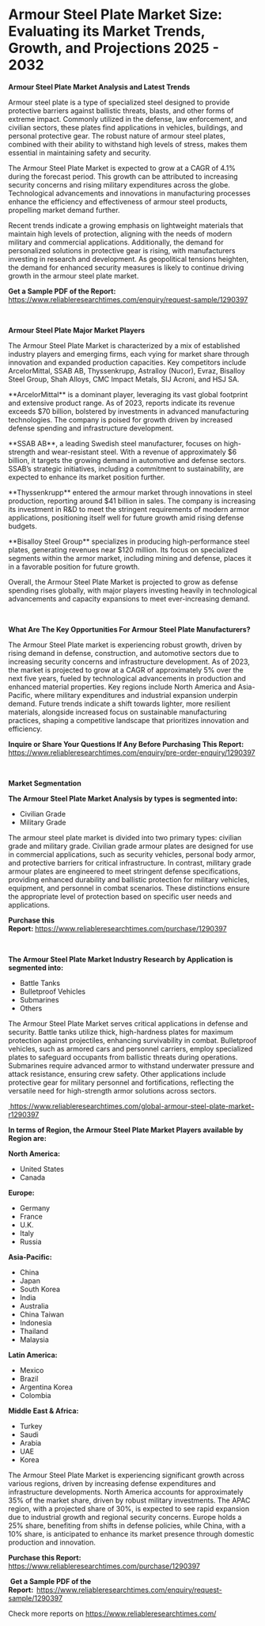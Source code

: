 <p><h1>Armour Steel Plate Market Size: Evaluating its Market Trends, Growth, and Projections 2025 - 2032</h1></p><p><strong>Armour Steel Plate Market Analysis and Latest Trends</strong></p>
<p><p>Armour steel plate is a type of specialized steel designed to provide protective barriers against ballistic threats, blasts, and other forms of extreme impact. Commonly utilized in the defense, law enforcement, and civilian sectors, these plates find applications in vehicles, buildings, and personal protective gear. The robust nature of armour steel plates, combined with their ability to withstand high levels of stress, makes them essential in maintaining safety and security.</p><p>The Armour Steel Plate Market is expected to grow at a CAGR of 4.1% during the forecast period. This growth can be attributed to increasing security concerns and rising military expenditures across the globe. Technological advancements and innovations in manufacturing processes enhance the efficiency and effectiveness of armour steel products, propelling market demand further.</p><p>Recent trends indicate a growing emphasis on lightweight materials that maintain high levels of protection, aligning with the needs of modern military and commercial applications. Additionally, the demand for personalized solutions in protective gear is rising, with manufacturers investing in research and development. As geopolitical tensions heighten, the demand for enhanced security measures is likely to continue driving growth in the armour steel plate market.</p></p>
<p><strong>Get a Sample PDF of the Report:&nbsp;</strong> <a href="https://www.reliableresearchtimes.com/enquiry/request-sample/1290397?utm_campaign=3542&utm_medium=2&utm_source=Github&utm_content=ia&utm_term=31032025&utm_id=armour-steel-plate">https://www.reliableresearchtimes.com/enquiry/request-sample/1290397</a></p>
<p>&nbsp;</p>
<p><strong>Armour Steel Plate Major Market Players</strong></p>
<p><p>The Armour Steel Plate Market is characterized by a mix of established industry players and emerging firms, each vying for market share through innovation and expanded production capacities. Key competitors include ArcelorMittal, SSAB AB, Thyssenkrupp, Astralloy (Nucor), Evraz, Bisalloy Steel Group, Shah Alloys, CMC Impact Metals, SIJ Acroni, and HSJ SA.</p><p>**ArcelorMittal** is a dominant player, leveraging its vast global footprint and extensive product range. As of 2023, reports indicate its revenue exceeds $70 billion, bolstered by investments in advanced manufacturing technologies. The company is poised for growth driven by increased defense spending and infrastructure development.</p><p>**SSAB AB**, a leading Swedish steel manufacturer, focuses on high-strength and wear-resistant steel. With a revenue of approximately $6 billion, it targets the growing demand in automotive and defense sectors. SSAB’s strategic initiatives, including a commitment to sustainability, are expected to enhance its market position further.</p><p>**Thyssenkrupp** entered the armour market through innovations in steel production, reporting around $41 billion in sales. The company is increasing its investment in R&D to meet the stringent requirements of modern armor applications, positioning itself well for future growth amid rising defense budgets.</p><p>**Bisalloy Steel Group** specializes in producing high-performance steel plates, generating revenues near $120 million. Its focus on specialized segments within the armor market, including mining and defense, places it in a favorable position for future growth.</p><p>Overall, the Armour Steel Plate Market is projected to grow as defense spending rises globally, with major players investing heavily in technological advancements and capacity expansions to meet ever-increasing demand.</p></p>
<p>&nbsp;</p>
<p><strong>What Are The Key Opportunities For Armour Steel Plate Manufacturers?</strong></p>
<p><p>The Armour Steel Plate market is experiencing robust growth, driven by rising demand in defense, construction, and automotive sectors due to increasing security concerns and infrastructure development. As of 2023, the market is projected to grow at a CAGR of approximately 5% over the next five years, fueled by technological advancements in production and enhanced material properties. Key regions include North America and Asia-Pacific, where military expenditures and industrial expansion underpin demand. Future trends indicate a shift towards lighter, more resilient materials, alongside increased focus on sustainable manufacturing practices, shaping a competitive landscape that prioritizes innovation and efficiency.</p></p>
<p><strong>Inquire or Share Your Questions If Any Before Purchasing This Report:</strong> <a href="https://www.reliableresearchtimes.com/enquiry/pre-order-enquiry/1290397?utm_campaign=3542&utm_medium=2&utm_source=Github&utm_content=ia&utm_term=31032025&utm_id=armour-steel-plate">https://www.reliableresearchtimes.com/enquiry/pre-order-enquiry/1290397</a></p>
<p>&nbsp;</p>
<p><strong>Market Segmentation</strong></p>
<p><strong>The Armour Steel Plate Market Analysis by types is segmented into:</strong></p>
<p><ul><li>Civilian Grade</li><li>Military Grade</li></ul></p>
<p><p>The armour steel plate market is divided into two primary types: civilian grade and military grade. Civilian grade armour plates are designed for use in commercial applications, such as security vehicles, personal body armor, and protective barriers for critical infrastructure. In contrast, military grade armour plates are engineered to meet stringent defense specifications, providing enhanced durability and ballistic protection for military vehicles, equipment, and personnel in combat scenarios. These distinctions ensure the appropriate level of protection based on specific user needs and applications.</p></p>
<p><strong>Purchase this Report:&nbsp;</strong><a href="https://www.reliableresearchtimes.com/purchase/1290397?utm_campaign=3542&utm_medium=2&utm_source=Github&utm_content=ia&utm_term=31032025&utm_id=armour-steel-plate">https://www.reliableresearchtimes.com/purchase/1290397</a></p>
<p>&nbsp;</p>
<p><strong>The Armour Steel Plate Market Industry Research by Application is segmented into:</strong></p>
<p><ul><li>Battle Tanks</li><li>Bulletproof Vehicles</li><li>Submarines</li><li>Others</li></ul></p>
<p><p>The Armour Steel Plate Market serves critical applications in defense and security. Battle tanks utilize thick, high-hardness plates for maximum protection against projectiles, enhancing survivability in combat. Bulletproof vehicles, such as armored cars and personnel carriers, employ specialized plates to safeguard occupants from ballistic threats during operations. Submarines require advanced armor to withstand underwater pressure and attack resistance, ensuring crew safety. Other applications include protective gear for military personnel and fortifications, reflecting the versatile need for high-strength armor solutions across sectors.</p></p>
<p><a href="https://www.reliableresearchtimes.com/global-armour-steel-plate-market-r1290397?utm_campaign=3542&utm_medium=2&utm_source=Github&utm_content=ia&utm_term=31032025&utm_id=armour-steel-plate">&nbsp;https://www.reliableresearchtimes.com/global-armour-steel-plate-market-r1290397</a></p>
<p><strong>In terms of Region, the Armour Steel Plate Market Players available by Region are:</strong></p>
<p>
    <p> <strong> North America: </strong>
        <ul>
            <li>United States</li>
            <li>Canada</li>
        </ul>
        </p> 
    <p> <strong> Europe: </strong>
        <ul>
            <li>Germany</li>
            <li>France</li>
            <li>U.K.</li>
            <li>Italy</li>
            <li>Russia</li>
        </ul>
        </p> 
    <p> <strong> Asia-Pacific: </strong>
        <ul>
            <li>China</li>
            <li>Japan</li>
            <li>South Korea</li>
            <li>India</li>
            <li>Australia</li>
            <li>China Taiwan</li>
            <li>Indonesia</li>
            <li>Thailand</li>
            <li>Malaysia</li>
        </ul>
        </p> 
    <p> <strong> Latin America: </strong>
        <ul>
            <li>Mexico</li>
            <li>Brazil</li>
            <li>Argentina Korea</li>
            <li>Colombia</li>
        </ul>
        </p> 
    <p> <strong> Middle East & Africa: </strong>
        <ul>
            <li>Turkey</li>
            <li>Saudi</li>
            <li>Arabia</li>
            <li>UAE</li>
            <li>Korea</li>
        </ul>
    </p>
    </p>
<p><p>The Armour Steel Plate Market is experiencing significant growth across various regions, driven by increasing defense expenditures and infrastructure developments. North America accounts for approximately 35% of the market share, driven by robust military investments. The APAC region, with a projected share of 30%, is expected to see rapid expansion due to industrial growth and regional security concerns. Europe holds a 25% share, benefiting from shifts in defense policies, while China, with a 10% share, is anticipated to enhance its market presence through domestic production and innovation.</p></p>
<p><strong>Purchase this Report: </strong><a href="https://www.reliableresearchtimes.com/purchase/1290397?utm_campaign=3542&utm_medium=2&utm_source=Github&utm_content=ia&utm_term=31032025&utm_id=armour-steel-plate">https://www.reliableresearchtimes.com/purchase/1290397</a></p>
<p>&nbsp;<strong>Get a Sample PDF of the Report:&nbsp;&nbsp;</strong><a href="https://www.reliableresearchtimes.com/enquiry/request-sample/1290397?utm_campaign=3542&utm_medium=2&utm_source=Github&utm_content=ia&utm_term=31032025&utm_id=armour-steel-plate">https://www.reliableresearchtimes.com/enquiry/request-sample/1290397</a></p>
<p><strong></strong></p>
<p>Check more reports on <a href="https://www.reliableresearchtimes.com/?utm_campaign=3542&utm_medium=2&utm_source=Github&utm_content=ia&utm_term=31032025&utm_id=armour-steel-plate">https://www.reliableresearchtimes.com/</a></p>